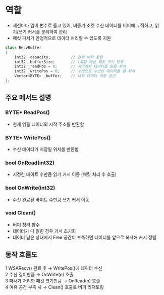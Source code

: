 
# 역할   

- 세션마다 멤버 변수로 들고 있어, 비동기 소켓 수신 데이터를 버퍼에 누적하고, 읽기/쓰기 커서를 분리하여 관리 
- 패킷 파서가 안정적으로 데이터 처리할 수 있도록 지원

```cpp
class RecvBuffer
{
    int32 _capacity;         // 전체 버퍼 용량
    int32 _bufferSize;       // 1회당 예상 패킷 크기 단위
    int32 _readPos = 0;      // 서버에서 데이터를 읽을 위치
    int32 _writePos = 0;     // 소켓으로 수신된 데이터를 쓸 위치
    Vector<BYTE> _buffer;    // 내부 데이터 저장 공간
};
```

## 주요 메서드 설명   
### BYTE* ReadPos()   
- 현재 읽을 데이터의 시작 주소를 반환함   
### BYTE* WritePos()   
- 수신 데이터가 저장될 위치를 반환함   
### bool OnRead(int32)   
- 지정한 바이트 수만큼 읽기 커서 이동 (패킷 처리 후 호출)   
### bool OnWrite(int32)   
- 수신 완료된 바이트 수만큼 쓰기 커서 이동
### void Clean()   
- 버퍼 정리 함수   
- 데이터가 다 읽힌 경우 커서 초기화   
- 데이터 남은 상태에서 Free 공간이 부족하면 데이터를 앞으로 복사해 커서 정렬
   
   
## 동작 흐름도   
1 WSARecv() 완료 후 → WritePos()에 데이터 수신   
2 수신 길이만큼 → OnWrite(n) 호출   
3 파서가 처리한 패킷 크기만큼 → OnRead(n) 호출   
4 여유 공간 부족 시 → Clean() 호출로 버퍼 리팩토링   
